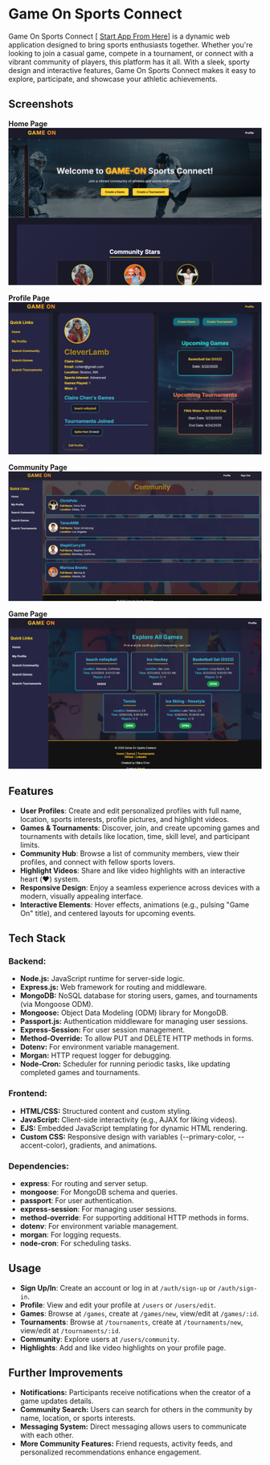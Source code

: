 # Game On Sports Connect


Game On Sports Connect [ [Start App From Here](https://game-on-7e67046190a3.herokuapp.com/)] is a dynamic web application designed to bring sports enthusiasts together. Whether you're looking to join a casual game, compete in a tournament, or connect with a vibrant community of players, this platform has it all. With a sleek, sporty design and interactive features, Game On Sports Connect makes it easy to explore, participate, and showcase your athletic achievements.

## Screenshots
**Home Page**
![HomePage](public/assets/read/readme1.png)

**Profile Page**
![ProfilePage](public/assets/read/readme3.png)

**Community Page**
![Community](public/assets/read/readme4.png)

**Game Page**
![GamePage](public/assets/read/readme2.png)


## Features
- **User Profiles**: Create and edit personalized profiles with full name, location, sports interests, profile pictures, and highlight videos.
- **Games & Tournaments**: Discover, join, and create upcoming games and tournaments with details like location, time, skill level, and participant limits.
- **Community Hub**: Browse a list of community members, view their profiles, and connect with fellow sports lovers.
- **Highlight Videos**: Share and like video highlights with an interactive heart (❤️) system.
- **Responsive Design**: Enjoy a seamless experience across devices with a modern, visually appealing interface.
- **Interactive Elements**: Hover effects, animations (e.g., pulsing "Game On" title), and centered layouts for upcoming events.

## Tech Stack
### Backend:
- **Node.js:** JavaScript runtime for server-side logic.
- **Express.js:** Web framework for routing and middleware.
- **MongoDB:** NoSQL database for storing users, games, and tournaments (via Mongoose ODM).
- **Mongoose:** Object Data Modeling (ODM) library for MongoDB.
- **Passport.js:** Authentication middleware for managing user sessions.
- **Express-Session:** For user session management.
- **Method-Override:** To allow PUT and DELETE HTTP methods in forms.
- **Dotenv:** For environment variable management.
- **Morgan:** HTTP request logger for debugging.
- **Node-Cron:** Scheduler for running periodic tasks, like updating completed games and tournaments.

### Frontend:
- **HTML/CSS:** Structured content and custom styling.
- **JavaScript:** Client-side interactivity (e.g., AJAX for liking videos).
- **EJS:** Embedded JavaScript templating for dynamic HTML rendering.
- **Custom CSS:** Responsive design with variables (--primary-color, --accent-color), gradients, and animations.

### Dependencies:
- **express**: For routing and server setup.
- **mongoose**: For MongoDB schema and queries.
- **passport**: For user authentication.
- **express-session**: For managing user sessions.
- **method-override**: For supporting additional HTTP methods in forms.
- **dotenv**: For environment variable management.
- **morgan**: For logging requests.
- **node-cron**: For scheduling tasks.


## Usage
- **Sign Up/In**: Create an account or log in at `/auth/sign-up` or `/auth/sign-in`.
- **Profile**: View and edit your profile at `/users` or `/users/edit`.
- **Games**: Browse at `/games`, create at `/games/new`, view/edit at `/games/:id`.
- **Tournaments**: Browse at `/tournaments`, create at `/tournaments/new`, view/edit at `/tournaments/:id`.
- **Community**: Explore users at `/users/community`.
- **Highlights**: Add and like video highlights on your profile page.


## Further Improvements
- **Notifications:** Participants receive notifications when the creator of a game updates details.
- **Community Search:** Users can search for others in the community by name, location, or sports interests.
- **Messaging System:** Direct messaging allows users to communicate with each other.
- **More Community Features:** Friend requests, activity feeds, and personalized recommendations enhance engagement.

